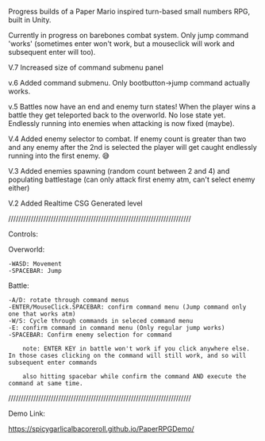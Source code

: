 Progress builds of a Paper Mario inspired turn-based small numbers RPG, built in Unity.

Currently in progress on barebones combat system. Only jump command 'works' (sometimes enter won't work, but a mouseclick will work and subsequent enter will too).

V.7 Increased size of command submenu panel

v.6 Added command submenu. Only bootbutton->jump command actually works.

v.5 Battles now have an end and enemy turn states! When the player wins a battle they get teleported back to the overworld. No lose state yet. Endlessly running into enemies when attacking is now fixed (maybe).

V.4 Added enemy selector to combat. If enemy count is greater than two and any enemy after the 2nd is selected the player will get caught endlessly running into the first enemy. :sweat_smile:

V.3 Added enemies spawning (random count between 2 and 4) and populating battlestage (can only attack first enemy atm, can't select enemy either)

V.2 Added Realtime CSG Generated level


/////////////////////////////////////////////////////////////////////////

Controls:


Overworld:

    -WASD: Movement
    -SPACEBAR: Jump


Battle:

    -A/D: rotate through command menus
    -ENTER/MouseClick.SPACEBAR: confirm command menu (Jump command only one that works atm)
    -W/S: Cycle through commands in seleced command menu
    -E: confirm command in command menu (Only regular jump works)
    -SPACEBAR: Confirm enemy selection for command

        note: ENTER KEY in battle won't work if you click anywhere else. In those cases clicking on the command will still work, and so will subsequent enter commands

        also hitting spacebar while confirm the command AND execute the command at same time.


/////////////////////////////////////////////////////////////////////////

Demo Link:

https://spicygarlicalbacoreroll.github.io/PaperRPGDemo/


    